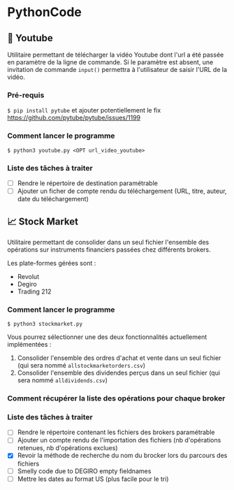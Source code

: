 # PythonCode

## :movie_camera: Youtube
Utilitaire permettant de télécharger la vidéo Youtube dont l'url a été passée en paramètre de la ligne de commande. Si le paramètre est absent, une invitation de commande `input()` permettra à l'utilisateur de saisir l'URL de la vidéo.

### Pré-requis
```$ pip install pytube```
et ajouter potentiellement le fix https://github.com/pytube/pytube/issues/1199


### Comment lancer le programme
```$ python3 youtube.py <OPT url_video_youtube>```

### Liste des tâches à traiter
- [ ] Rendre le répertoire de destination paramétrable
- [ ] Ajouter un ficher de compte rendu du téléchargement (URL, titre, auteur, date du téléchargement)

## :chart_with_upwards_trend: Stock Market
Utilitaire permettant de consolider dans un seul fichier l'ensemble des opérations sur instruments financiers passées chez différents brokers.

Les plate-formes gérées sont :
- Revolut
- Degiro
- Trading 212

### Comment lancer le programme
```$ python3 stockmarket.py```

Vous pourrez sélectionner une des deux fonctionnalités actuellement implémentées :
1. Consolider l'ensemble des ordres d'achat et vente dans un seul fichier (qui sera nommé `allstockmarketorders.csv`)
2. Consolider l'ensemble des dividendes perçus dans un seul fichier (qui sera nommé `alldividends.csv`)

### Comment récupérer la liste des opérations pour chaque broker


### Liste des tâches à traiter
- [ ] Rendre le répertoire contenant les fichiers des brokers paramétrable
- [ ] Ajouter un compte rendu de l'importation des fichiers (nb d'opérations retenues, nb d'opérations exclues)
- [x] Revoir la méthode de recherche du nom du brocker lors du parcours des fichiers
- [ ] Smelly code due to DEGIRO empty fieldnames
- [ ] Mettre les dates au format US (plus facile pour le tri)